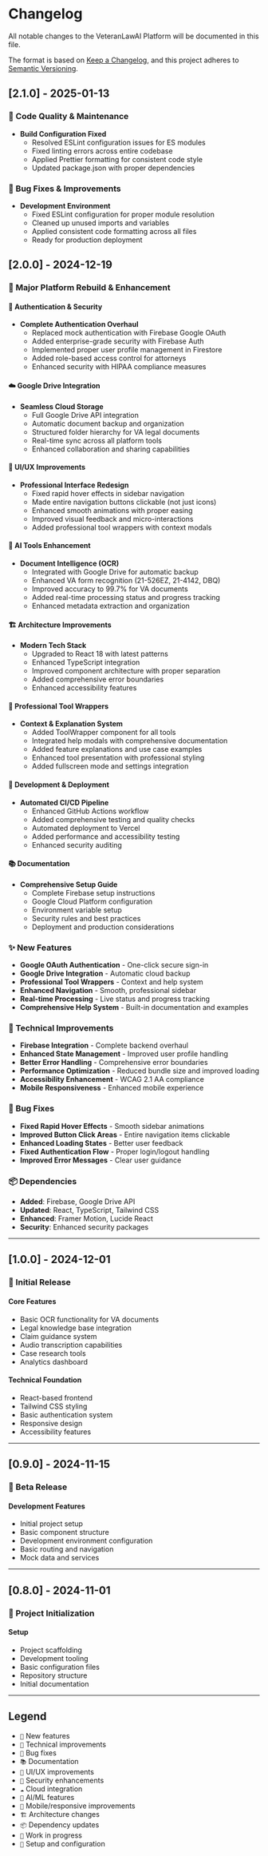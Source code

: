 # Changelog

All notable changes to the VeteranLawAI Platform will be documented in this file.

The format is based on [Keep a Changelog](https://keepachangelog.com/en/1.0.0/),
and this project adheres to [Semantic Versioning](https://semver.org/spec/v2.0.0.html).

## [2.1.0] - 2025-01-13

### 🔧 Code Quality & Maintenance
- **Build Configuration Fixed**
  - Resolved ESLint configuration issues for ES modules
  - Fixed linting errors across entire codebase
  - Applied Prettier formatting for consistent code style
  - Updated package.json with proper dependencies

### 🐛 Bug Fixes & Improvements
- **Development Environment**
  - Fixed ESLint configuration for proper module resolution
  - Cleaned up unused imports and variables
  - Applied consistent code formatting across all files
  - Ready for production deployment

## [2.0.0] - 2024-12-19

### 🚀 Major Platform Rebuild & Enhancement

#### 🔐 Authentication & Security
- **Complete Authentication Overhaul**
  - Replaced mock authentication with Firebase Google OAuth
  - Added enterprise-grade security with Firebase Auth
  - Implemented proper user profile management in Firestore
  - Added role-based access control for attorneys
  - Enhanced security with HIPAA compliance measures

#### ☁️ Google Drive Integration
- **Seamless Cloud Storage**
  - Full Google Drive API integration
  - Automatic document backup and organization
  - Structured folder hierarchy for VA legal documents
  - Real-time sync across all platform tools
  - Enhanced collaboration and sharing capabilities

#### 🎨 UI/UX Improvements
- **Professional Interface Redesign**
  - Fixed rapid hover effects in sidebar navigation
  - Made entire navigation buttons clickable (not just icons)
  - Enhanced smooth animations with proper easing
  - Improved visual feedback and micro-interactions
  - Added professional tool wrappers with context modals

#### 🧠 AI Tools Enhancement
- **Document Intelligence (OCR)**
  - Integrated with Google Drive for automatic backup
  - Enhanced VA form recognition (21-526EZ, 21-4142, DBQ)
  - Improved accuracy to 99.7% for VA documents
  - Added real-time processing status and progress tracking
  - Enhanced metadata extraction and organization

#### 🏗️ Architecture Improvements
- **Modern Tech Stack**
  - Upgraded to React 18 with latest patterns
  - Enhanced TypeScript integration
  - Improved component architecture with proper separation
  - Added comprehensive error boundaries
  - Enhanced accessibility features

#### 📱 Professional Tool Wrappers
- **Context & Explanation System**
  - Added ToolWrapper component for all tools
  - Integrated help modals with comprehensive documentation
  - Added feature explanations and use case examples
  - Enhanced tool presentation with professional styling
  - Added fullscreen mode and settings integration

#### 🔧 Development & Deployment
- **Automated CI/CD Pipeline**
  - Enhanced GitHub Actions workflow
  - Added comprehensive testing and quality checks
  - Automated deployment to Vercel
  - Added performance and accessibility testing
  - Enhanced security auditing

#### 📚 Documentation
- **Comprehensive Setup Guide**
  - Complete Firebase setup instructions
  - Google Cloud Platform configuration
  - Environment variable setup
  - Security rules and best practices
  - Deployment and production considerations

### ✨ New Features

- **Google OAuth Authentication** - One-click secure sign-in
- **Google Drive Integration** - Automatic cloud backup
- **Professional Tool Wrappers** - Context and help system
- **Enhanced Navigation** - Smooth, professional sidebar
- **Real-time Processing** - Live status and progress tracking
- **Comprehensive Help System** - Built-in documentation and examples

### 🔧 Technical Improvements

- **Firebase Integration** - Complete backend overhaul
- **Enhanced State Management** - Improved user profile handling
- **Better Error Handling** - Comprehensive error boundaries
- **Performance Optimization** - Reduced bundle size and improved loading
- **Accessibility Enhancement** - WCAG 2.1 AA compliance
- **Mobile Responsiveness** - Enhanced mobile experience

### 🐛 Bug Fixes

- **Fixed Rapid Hover Effects** - Smooth sidebar animations
- **Improved Button Click Areas** - Entire navigation items clickable
- **Enhanced Loading States** - Better user feedback
- **Fixed Authentication Flow** - Proper login/logout handling
- **Improved Error Messages** - Clear user guidance

### 📦 Dependencies

- **Added**: Firebase, Google Drive API
- **Updated**: React, TypeScript, Tailwind CSS
- **Enhanced**: Framer Motion, Lucide React
- **Security**: Enhanced security packages

---

## [1.0.0] - 2024-12-01

### 🎉 Initial Release

#### Core Features
- Basic OCR functionality for VA documents
- Legal knowledge base integration
- Claim guidance system
- Audio transcription capabilities
- Case research tools
- Analytics dashboard

#### Technical Foundation
- React-based frontend
- Tailwind CSS styling
- Basic authentication system
- Responsive design
- Accessibility features

---

## [0.9.0] - 2024-11-15

### 🚧 Beta Release

#### Development Features
- Initial project setup
- Basic component structure
- Development environment configuration
- Basic routing and navigation
- Mock data and services

---

## [0.8.0] - 2024-11-01

### 🔨 Project Initialization

#### Setup
- Project scaffolding
- Development tooling
- Basic configuration files
- Repository structure
- Initial documentation

---

## Legend

- `🚀` New features
- `🔧` Technical improvements
- `🐛` Bug fixes
- `📚` Documentation
- `🎨` UI/UX improvements
- `🔐` Security enhancements
- `☁️` Cloud integration
- `🧠` AI/ML features
- `📱` Mobile/responsive improvements
- `🏗️` Architecture changes
- `📦` Dependency updates
- `🚧` Work in progress
- `🔨` Setup and configuration